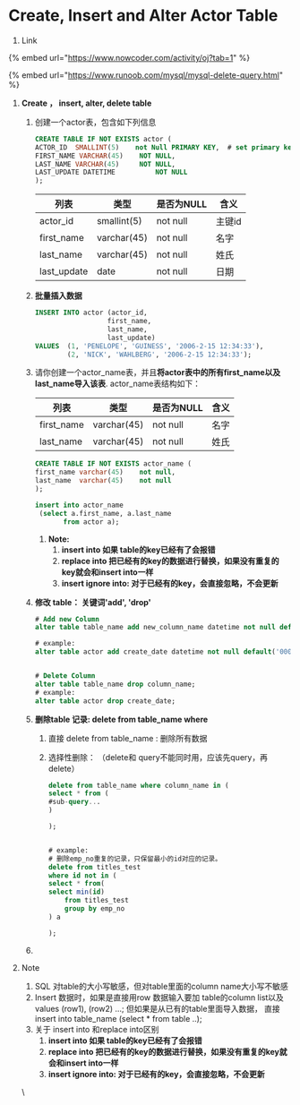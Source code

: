 # Create, Insert and Alter Actor Table

1. Link

{% embed url="https://www.nowcoder.com/activity/oj?tab=1" %}

{% embed url="https://www.runoob.com/mysql/mysql-delete-query.html" %}



1. **Create ， insert,  alter,  delete  table**&#x20;
   1.  创建一个actor表，包含如下列信息

       ```sql
       CREATE TABLE IF NOT EXISTS actor (
       ACTOR_ID  SMALLINT(5)    not Null PRIMARY KEY,  # set primary key
       FIRST_NAME VARCHAR(45)    NOT NULL,
       LAST_NAME VARCHAR(45)     NOT NULL,
       LAST_UPDATE DATETIME          NOT NULL
       );
       ```

       | 列表           | 类型          | 是否为NULL  | 含义   |
       | ------------ | ----------- | -------- | ---- |
       | actor\_id    | smallint(5) | not null | 主键id |
       | first\_name  | varchar(45) | not null | 名字   |
       | last\_name   | varchar(45) | not null | 姓氏   |
       | last\_update | date        | not null | 日期   |
   2.  **批量插入数据**

       ```sql
       INSERT INTO actor (actor_id,
                         first_name,
                         last_name,
                         last_update) 
       VALUES  (1, 'PENELOPE', 'GUINESS', '2006-2-15 12:34:33'),
               (2, 'NICK', 'WAHLBERG', '2006-2-15 12:34:33');
       ```
   3.  请你创建一个actor\_name表，并且**将actor表中的所有first\_name以及last\_name导入该表**. actor\_name表结构如下：

       | 列表          | 类型          | 是否为NULL  | 含义 |
       | ----------- | ----------- | -------- | -- |
       | first\_name | varchar(45) | not null | 名字 |
       | last\_name  | varchar(45) | not null | 姓氏 |

       ```sql
       CREATE TABLE IF NOT EXISTS actor_name (
       first_name varchar(45)    not null,
       last_name  varchar(45)    not null
       );

       insert into actor_name
        (select a.first_name, a.last_name
              from actor a);
       ```

       1. **Note:**
          1. **insert  into 如果 table的key已经有了会报错**
          2. **replace into 把已经有的key的数据进行替换，如果没有重复的key就会和insert into一样**
          3. **insert ignore into: 对于已经有的key，会直接忽略，不会更新**
   4.  **修改 table： 关键词'add', 'drop'**

       ```sql
       # Add new Column
       alter table table_name add new_column_name datetime not null default('0000-00-00 00:00:00');       

       # example:
       alter table actor add create_date datetime not null default('0000-00-00 00:00:00');       


       # Delete Column
       alter table table_name drop column_name;  
       # example:
       alter table actor drop create_date;
       ```
   5. **删除table 记录:   delete from table\_name  where**
      1. 直接  delete from table\_name :  删除所有数据
      2.  选择性删除：  （delete和 query不能同时用，应该先query，再delete）

          ```sql
          delete from table_name where column_name in (
          select * from (
          #sub-query...
          )

          );


          # example:
          # 删除emp_no重复的记录，只保留最小的id对应的记录。
          delete from titles_test
          where id not in (
          select * from(
          select min(id)
              from titles_test
              group by emp_no
          ) a

          );
          ```
   6.
2.  Note

    1. SQL 对table的大小写敏感，但对table里面的column name大小写不敏感
    2. &#x20;Insert 数据时，如果是直接用row 数据输入要加 table的column list以及 values (row1), (row2) ...;   但如果是从已有的table里面导入数据， 直接insert into table\_name  (select \* from table ..);
    3. 关于 insert into 和replace into区别
       1. **insert  into 如果 table的key已经有了会报错**
       2. **replace into 把已经有的key的数据进行替换，如果没有重复的key就会和insert into一样**
       3. **insert ignore into: 对于已经有的key，会直接忽略，不会更新**

    \


